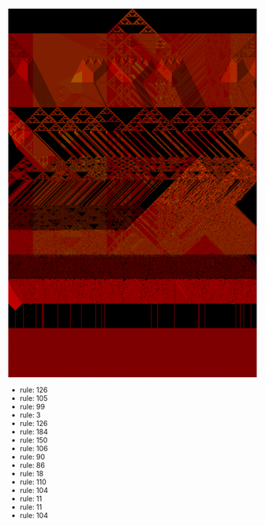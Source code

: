 ![photo](./output.png) 
 * rule: 126
* rule: 105
* rule: 99
* rule: 3
* rule: 126
* rule: 184
* rule: 150
* rule: 106
* rule: 90
* rule: 86
* rule: 18
* rule: 110
* rule: 104
* rule: 11
* rule: 11
* rule: 104
